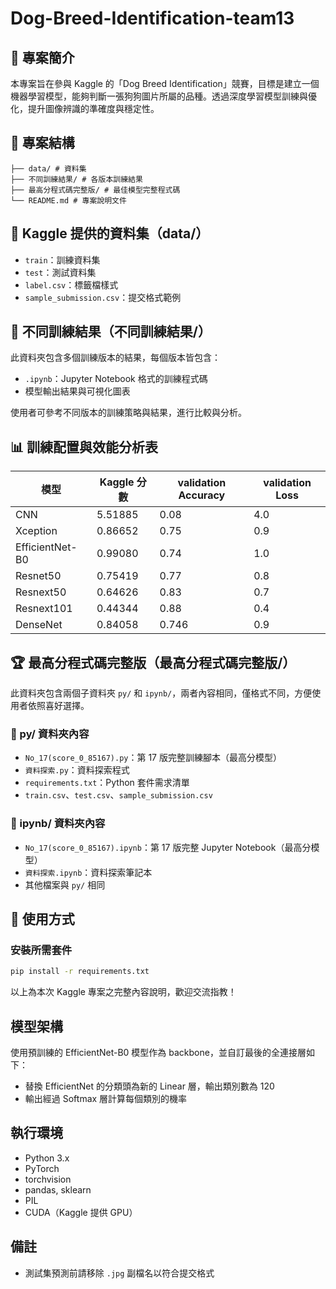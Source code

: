 # Dog-Breed-Identification-team13

## 📘 專案簡介

本專案旨在參與 Kaggle 的「Dog Breed Identification」競賽，目標是建立一個機器學習模型，能夠判斷一張狗狗圖片所屬的品種。透過深度學習模型訓練與優化，提升圖像辨識的準確度與穩定性。

## 📁 專案結構

```
├── data/ # 資料集
├── 不同訓練結果/ # 各版本訓練結果
├── 最高分程式碼完整版/ # 最佳模型完整程式碼
└── README.md # 專案說明文件
```


## 📂 Kaggle 提供的資料集（data/）

- `train`：訓練資料集  
- `test`：測試資料集
- `label.csv`：標籤檔樣式
- `sample_submission.csv`：提交格式範例

## 🧪 不同訓練結果（不同訓練結果/）

此資料夾包含多個訓練版本的結果，每個版本皆包含：

- `.ipynb`：Jupyter Notebook 格式的訓練程式碼  
- 模型輸出結果與可視化圖表  

使用者可參考不同版本的訓練策略與結果，進行比較與分析。

## 📊 訓練配置與效能分析表

| 模型           | Kaggle 分數 | validation Accuracy | validation Loss |
|---------------|----------------|----------------|------------|
|CNN            | 5.51885        | 0.08     | 4.0            |
|Xception       | 0.86652        | 0.75     | 0.9            | 
|EfficientNet-B0| 0.99080        | 0.74     | 1.0            | 
|Resnet50       | 0.75419        | 0.77     | 0.8            | 
|Resnext50      | 0.64626        | 0.83     | 0.7            | 
|Resnext101     | 0.44344        | 0.88     | 0.4            | 
|DenseNet       | 0.84058        | 0.746    | 0.9            | 
## 🏆 最高分程式碼完整版（最高分程式碼完整版/）

此資料夾包含兩個子資料夾 `py/` 和 `ipynb/`，兩者內容相同，僅格式不同，方便使用者依照喜好選擇。

### 📂 py/ 資料夾內容

- `No_17(score_0_85167).py`：第 17 版完整訓練腳本（最高分模型）  
- `資料探索.py`：資料探索程式  
- `requirements.txt`：Python 套件需求清單  
- `train.csv`、`test.csv`、`sample_submission.csv`

### 📂 ipynb/ 資料夾內容

- `No_17(score_0_85167).ipynb`：第 17 版完整 Jupyter Notebook（最高分模型）  
- `資料探索.ipynb`：資料探索筆記本  
- 其他檔案與 `py/` 相同

## 🚀 使用方式

### 安裝所需套件

```bash
pip install -r requirements.txt
```

以上為本次 Kaggle 專案之完整內容說明，歡迎交流指教！

## 模型架構
使用預訓練的 EfficientNet-B0 模型作為 backbone，並自訂最後的全連接層如下：

- 替換 EfficientNet 的分類頭為新的 Linear 層，輸出類別數為 120
- 輸出經過 Softmax 層計算每個類別的機率

## 執行環境
- Python 3.x  
- PyTorch  
- torchvision  
- pandas, sklearn  
- PIL  
- CUDA（Kaggle 提供 GPU）

## 備註
- 測試集預測前請移除 `.jpg` 副檔名以符合提交格式


